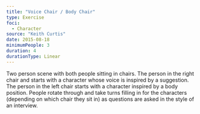 ```yaml
---
title: "Voice Chair / Body Chair"
type: Exercise
foci:
  - Character
source: "Keith Curtis"
date: 2015-08-18
minimumPeople: 3
duration: 4
durationType: Linear
---
```


Two person scene with both people sitting in chairs.
The person in the right chair and starts with a character whose voice is inspired by a suggestion.
The person in the left chair starts with a character inspired by a body position.
People rotate through and take turns filling in for the characters (depending on which chair they sit in) as questions are asked in the style of an interview.
